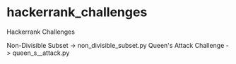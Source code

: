 # hackerrank_challenges
Hackerrank Challenges

Non-Divisible Subset -> non_divisible_subset.py
Queen's Attack Challenge -> queen_s__attack.py
